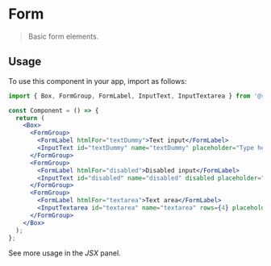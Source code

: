 # Form

> Basic form elements.

## Usage

To use this component in your app, import as follows:

```jsx
import { Box, FormGroup, FormLabel, InputText, InputTextarea } from '@ratatoskr-ui/components';

const Component = () => {
  return (
    <Box>
      <FormGroup>
        <FormLabel htmlFor="textDummy">Text input</FormLabel>
        <InputText id="textDummy" name="textDummy" placeholder="Type here..." />
      </FormGroup>
      <FormGroup>
        <FormLabel htmlFor="disabled">Disabled input</FormLabel>
        <InputText id="disabled" name="disabled" disabled placeholder="Can't touch this" />
      </FormGroup>
      <FormGroup>
        <FormLabel htmlFor="textarea">Text area</FormLabel>
        <InputTextarea id="textarea" name="textarea" rows={4} placeholder="Type here..." />
      </FormGroup>
    </Box>
  );
};
```

See more usage in the _JSX_ panel.
